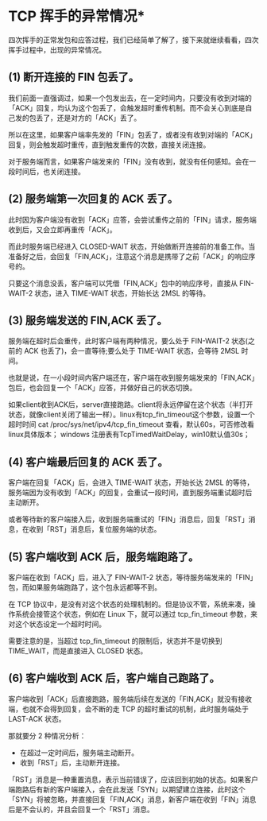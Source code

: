 # TCP 挥手的异常情况*

四次挥手的正常发包和应答过程，我们已经简单了解了，接下来就继续看看，四次挥手过程中，出现的异常情况。

## (1) 断开连接的 FIN 包丢了。

我们前面一直强调过，如果一个包发出去，在一定时间内，只要没有收到对端的「ACK」回复，均认为这个包丢了，会触发超时重传机制。而不会关心到底是自己发的包丢了，还是对方的「ACK」丢了。

所以在这里，如果客户端率先发的「FIN」包丢了，或者没有收到对端的「ACK」回复，则会触发超时重传，直到触发重传的次数，直接关闭连接。

对于服务端而言，如果客户端发来的「FIN」没有收到，就没有任何感知。会在一段时间后，也关闭连接。

## (2) 服务端第一次回复的 ACK 丢了。

此时因为客户端没有收到「ACK」应答，会尝试重传之前的「FIN」请求，服务端收到后，又会立即再重传「ACK」。

而此时服务端已经进入 CLOSED-WAIT 状态，开始做断开连接前的准备工作。当准备好之后，会回复「FIN,ACK」，注意这个消息是携带了之前「ACK」的响应序号的。

只要这个消息没丢，客户端可以凭借「FIN,ACK」包中的响应序号，直接从 FIN-WAIT-2 状态，进入 TIME-WAIT 状态，开始长达 2MSL 的等待。

## (3) 服务端发送的 FIN,ACK 丢了。

服务端在超时后会重传，此时客户端有两种情况，要么处于 FIN-WAIT-2 状态(之前的 ACK 也丢了)，会一直等待;要么处于 TIME-WAIT 状态，会等待 2MSL 时间。

也就是说，在一小段时间内客户端还在，客户端在收到服务端发来的「FIN,ACK」包后，也会回复一个「ACK」应答，并做好自己的状态切换。

如果client收到ACK后，server直接跑路。client将永远停留在这个状态（半打开状态，就像client关闭了输出一样）。linux有tcp_fin_timeout这个参数，设置一个超时时间 cat /proc/sys/net/ipv4/tcp_fin_timeout 查看，默认60s，可否修改看linux具体版本； windows 注册表有TcpTimedWaitDelay，win10默认值30s；

## (4) 客户端最后回复的 ACK 丢了。

客户端在回复「ACK」后，会进入 TIME-WAIT 状态，开始长达 2MSL 的等待，服务端因为没有收到「ACK」的回复，会重试一段时间，直到服务端重试超时后主动断开。

或者等待新的客户端接入后，收到服务端重试的「FIN」消息后，回复「RST」消息，在收到「RST」消息后，复位服务端的状态。

## (5) 客户端收到 ACK 后，服务端跑路了。

客户端在收到「ACK」后，进入了 FIN-WAIT-2 状态，等待服务端发来的「FIN」包，而如果服务端跑路了，这个包永远都等不到。

在 TCP 协议中，是没有对这个状态的处理机制的。但是协议不管，系统来凑，操作系统会接管这个状态，例如在 Linux 下，就可以通过 tcp_fin_timeout 参数，来对这个状态设定一个超时时间。

需要注意的是，当超过 tcp_fin_timeout 的限制后，状态并不是切换到 TIME_WAIT，而是直接进入 CLOSED 状态。

## (6) 客户端收到 ACK 后，客户端自己跑路了。

客户端收到「ACK」后直接跑路，服务端后续在发送的「FIN,ACK」就没有接收端，也就不会得到回复，会不断的走 TCP 的超时重试的机制，此时服务端处于 LAST-ACK 状态。

那就要分 2 种情况分析：

- 在超过一定时间后，服务端主动断开。
- 收到「RST」后，主动断开连接。

「RST」消息是一种重置消息，表示当前错误了，应该回到初始的状态。如果客户端跑路后有新的客户端接入，会在此发送「SYN」以期望建立连接，此时这个「SYN」将被忽略，并直接回复「FIN,ACK」消息，新客户端在收到「FIN」消息后是不会认的，并且会回复一个「RST」消息。